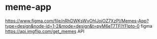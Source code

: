 # meme-app
https://www.figma.com/file/nRhDWKsWvOhlJojOZ7XzPl/Memes-App?type=design&node-id=1-2&mode=design&t=pyM6eT7TFlYFlpto-0 figma
https://api.imgflip.com/get_memes API
